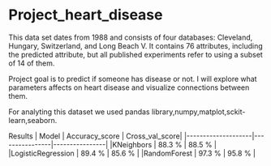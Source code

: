 # Project_heart_disease
This data set dates from 1988 and consists of four databases: Cleveland, Hungary, Switzerland, and Long Beach V. It contains 76 attributes, including the predicted attribute, but all published experiments refer to using a subset of 14 of them. 

Project goal is to predict if someone has disease or not. I will explore what parameters affects on heart disease and visualize connections between them.

For analyting this dataset we used pandas library,numpy,matplot,sckit-learn,seaborn.

Results
|    Model           | Accuracy_score | Cross_val_score|
|--------------------|----------------|----------------|
|KNeighbors          |     88.3 %     |       88.5 %   |
|LogisticRegression  |     89.4 %     |       85.6 %   |
|RandomForest        |     97.3 %     |       95.8 %   |
